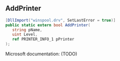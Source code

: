 ## AddPrinter

```csharp
[DllImport("winspool.drv", SetLastError = true)]
public static extern bool AddPrinter(
   string pName,
   uint Level,
   ref PRINTER_INFO_1 pPrinter
);
```

Microsoft documentation: (TODO)
